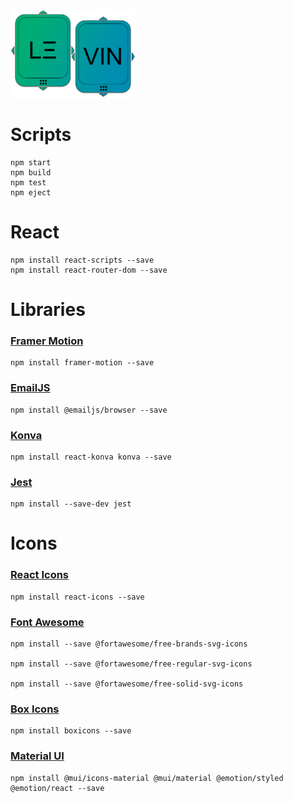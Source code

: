 <img src="https://github.com/WSU-4110/Levin/blob/6a30cf53cef6ce31c5f5b5ca3c626b1d586e42d8/public/Logo.png" width="200">

# Scripts

    npm start
    npm build
    npm test
    npm eject

# React

    npm install react-scripts --save
    npm install react-router-dom --save

# Libraries

### [Framer Motion](https://www.framer.com/docs/)

    npm install framer-motion --save

### [EmailJS](https://www.emailjs.com/docs/)

    npm install @emailjs/browser --save

### [Konva](https://konvajs.org/docs/index.html)

    npm install react-konva konva --save

### [Jest](https://jestjs.io/docs/getting-started)

    npm install --save-dev jest

# Icons

### [React Icons](https://react-icons.github.io/react-icons/)

    npm install react-icons --save

### [Font Awesome](https://fontawesome.com/docs)

    npm install --save @fortawesome/free-brands-svg-icons

    npm install --save @fortawesome/free-regular-svg-icons

    npm install --save @fortawesome/free-solid-svg-icons

### [Box Icons](https://boxicons.com/)

    npm install boxicons --save

### [Material UI](https://mui.com/material-ui/material-icons/)

    npm install @mui/icons-material @mui/material @emotion/styled @emotion/react --save
